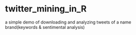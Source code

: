 # twitter_mining_in_R
a simple demo of downloading and analyzing tweets of a name brand(keywords &amp; sentimental analysis) 

